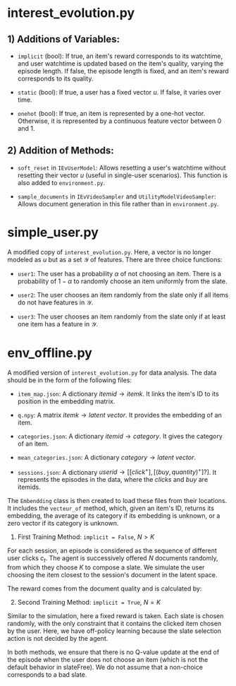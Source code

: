 # interest_evolution.py

## 1) Additions of Variables:
- `implicit` (bool): If true, an item's reward corresponds to its watchtime, and user watchtime is updated based on the item's quality, varying the episode length. If false, the episode length is fixed, and an item's reward corresponds to its quality.

- `static` (bool): If true, a user has a fixed vector $u$. If false, it varies over time.

- `onehot` (bool): If true, an item is represented by a one-hot vector. Otherwise, it is represented by a continuous feature vector between 0 and 1.

## 2) Addition of Methods:
- `soft_reset` in `IEvUserModel`: Allows resetting a user's watchtime without resetting their vector $u$ (useful in single-user scenarios). This function is also added to `environment.py`.

- `sample_documents` in `IEvVideoSampler` and `UtilityModelVideoSampler`: Allows document generation in this file rather than in `environment.py`.

# simple_user.py
A modified copy of `interest_evolution.py`. Here, a vector is no longer modeled as $u$ but as a set $\mathcal Y$ of features. There are three choice functions:
- `user1`: The user has a probability $\alpha$ of not choosing an item. There is a probability of $1-\alpha$ to randomly choose an item uniformly from the slate.

- `user2`: The user chooses an item randomly from the slate only if all items do not have features in $\mathcal Y$.

- `user3`: The user chooses an item randomly from the slate only if at least one item has a feature in $\mathcal Y$.

# env_offline.py
A modified version of `interest_evolution.py` for data analysis. The data should be in the form of the following files:

- `item_map.json`: A dictionary $itemid\rightarrow itemk$. It links the item's ID to its position in the embedding matrix.

- `q.npy`: A matrix $itemk\rightarrow latent\ vector$. It provides the embedding of an item.

- `categories.json`: A dictionary $itemid\rightarrow category$. It gives the category of an item.

- `mean_categories.json`: A dictionary $category\rightarrow latent\ vector$.

- `sessions.json`: A dictionary $userid\rightarrow [[click^+],[(buy,quantity)^+]?]$. It represents the episodes in the data, where the $clicks$ and $buy$ are itemids.

The `Embendding` class is then created to load these files from their locations. It includes the `vecteur_of` method, which, given an item's ID, returns its embedding, the average of its category if its embedding is unknown, or a zero vector if its category is unknown.

1) First Training Method: `implicit = False`, $N>K$

For each session, an episode is considered as the sequence of different user clicks $c_t$. The agent is successively offered $N$ documents randomly, from which they choose $K$ to compose a slate. We simulate the user choosing the item closest to the session's document in the latent space.

The reward comes from the document quality and is calculated by:

2) Second Training Method: `implicit = True`, $N=K$

Similar to the simulation, here a fixed reward is taken. Each slate is chosen randomly, with the only constraint that it contains the clicked item chosen by the user. Here, we have off-policy learning because the slate selection action is not decided by the agent.

In both methods, we ensure that there is no Q-value update at the end of the episode when the user does not choose an item (which is not the default behavior in slateFree). We do not assume that a non-choice corresponds to a bad slate.
